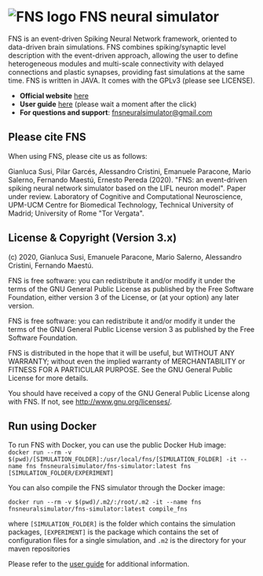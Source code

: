 ![FNS logo](https://github.com/fnsneuralsimulator/fns-documentation_and_utilities/blob/master/FNSlogo.png?raw=true "FNS logo") FNS neural simulator
=====

FNS is an event-driven Spiking Neural Network framework, oriented to 
data-driven brain simulations. FNS combines spiking/synaptic level 
description with the event-driven approach, allowing the user to define 
heterogeneous modules and multi-scale connectivity with delayed connections 
and plastic synapses, providing fast simulations at the same time.
FNS is written in JAVA.
It comes with the GPLv3 (please see LICENSE).

* **Official website** [here](http://www.fnsneuralsimulator.org)
* **User guide** [here](https://docs.google.com/document/d/1-oJK6dzu6KIggYonajqVq8xA6mUZ3ZZdBMq7zVMyTcA/export?format=pdf) (please wait a moment after the click)
* **For questions and support**: fnsneuralsimulator@gmail.com


Please cite FNS
------------

When using FNS, please cite us as follows:

Gianluca Susi, Pilar Garcés, Alessandro Cristini, Emanuele Paracone, Mario 
Salerno, Fernando Maestú, Ernesto Pereda (2020). "FNS: an event-driven spiking 
neural network simulator based on the LIFL neuron model". Paper under review.
Laboratory of Cognitive and Computational Neuroscience, UPM-UCM Centre for 
Biomedical Technology, Technical University of Madrid; University of Rome 
"Tor Vergata".   



License & Copyright (Version 3.x)
-------------------

(c) 2020, Gianluca Susi, Emanuele Paracone, Mario Salerno, 
 Alessandro Cristini, Fernando Maestú.

FNS is free software: you can redistribute it and/or modify
it under the terms of the GNU General Public License as published by
the Free Software Foundation, either version 3 of the License, or
(at your option) any later version.

FNS is free software: you can redistribute it and/or modify it under the terms 
of the GNU General Public License version 3 as published by  the Free Software 
Foundation.

FNS is distributed in the hope that it will be useful, but WITHOUT ANY 
WARRANTY; without even the implied warranty of MERCHANTABILITY or FITNESS FOR 
A PARTICULAR PURPOSE. See the GNU General Public License for more details.
 
You should have received a copy of the GNU General Public License along with 
FNS. If not, see <http://www.gnu.org/licenses/>.



Run using Docker
------------


To run FNS with Docker, you can use the public Docker Hub image:  
`docker run --rm -v $(pwd)/[SIMULATION_FOLDER]:/usr/local/fns/[SIMULATION_FOLDER] -it --name fns fnsneuralsimulator/fns-simulator:latest fns [SIMULATION_FOLDER/EXPERIMENT]`

You can also compile the FNS simulator through the Docker image:  

`docker run --rm -v $(pwd)/.m2/:/root/.m2 -it --name fns fnsneuralsimulator/fns-simulator:latest compile_fns`

where `[SIMULATION_FOLDER]` is the folder which contains the simulation packages, `[EXPERIMENT]` is the package which contains the set of configuration files for a single simulation, and `.m2` is the directory for your maven repositories

Please refer to the [user guide](https://docs.google.com/document/d/1-oJK6dzu6KIggYonajqVq8xA6mUZ3ZZdBMq7zVMyTcA/export?format=pdf) for additional information.

